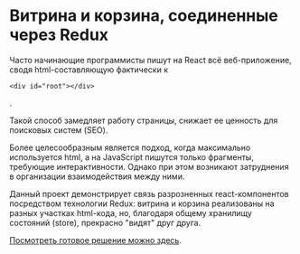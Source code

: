 # Витрина и корзина, соединенные через Redux

Часто начинающие программисты пишут на React всё веб-приложение, сводя html-составляющую фактически к 

```
<div id="root"></div>
```
.

Такой способ замедляет работу страницы, снижает ее ценность для поисковых систем (SEO). 

Более целесообразным является подход,
когда максимально используется html, а на JavaScript пишутся только фрагменты, требующие интерактивности. Однако при этом 
возникают затруднения в организации взаимодействия между ними.

Данный проект демонстрирует связь разрозненных react-компонентов посредством технологии Redux: витрина и корзина
реализованы на разных участках html-кода, но, благодаря общему хранилищу состояний (store), прекрасно "видят" друг друга. 

[Посмотреть готовое решение можно здесь](https://yababay.github.io/basket-showcase-redux/).
